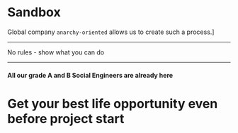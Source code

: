 # Sandbox

Global company `anarchy-oriented` allows us to create such a process.]

---

No rules - show what you can do

---

#### All our grade A and B Social Engineers are already here

# Get your best life opportunity even before project start
